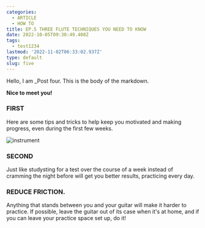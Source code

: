 ```yaml
---
categories:
  - ARTICLE
  - HOW TO
title: EP.5 THREE FLUTE TECHNIQUES YOU NEED TO KNOW
date: 2022-10-05T09:30:49.408Z
tags:
  - test1234
lastmod: '2022-11-02T06:33:02.937Z'
type: default
slug: five
---
```


Hello, I am _Post four. 
This is the body of the markdown.

**Nice to meet you!**

### FIRST

Here are some tips and tricks to help keep you motivated and making progress, even during the first few weeks.

![instrument](/img/blogs/Blog1-instrument.png)


### SECOND
Just like studysting for a test over the course of a week instead of cramming the night before will get you better results, practicing every day.



### REDUCE FRICTION.
Anything that stands between you and your guitar will make it harder to practice. If possible, leave the guitar out of its case when it's at home, and if you can leave your practice space set up, do it!



<!-- ## Wee
### weee
##### weee -->
